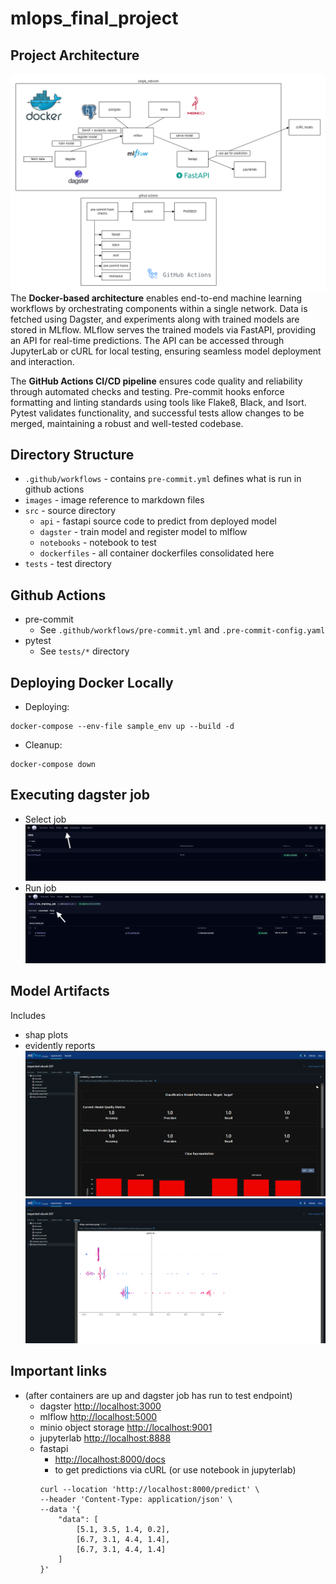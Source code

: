 # mlops_final_project

## Project Architecture
![3](images/archi.png)
The **Docker-based architecture** enables end-to-end machine learning workflows by orchestrating components within a single network. Data is fetched using Dagster, and experiments along with trained models are stored in MLflow. MLflow serves the trained models via FastAPI, providing an API for real-time predictions. The API can be accessed through JupyterLab or cURL for local testing, ensuring seamless model deployment and interaction.  

The **GitHub Actions CI/CD pipeline** ensures code quality and reliability through automated checks and testing. Pre-commit hooks enforce formatting and linting standards using tools like Flake8, Black, and Isort. Pytest validates functionality, and successful tests allow changes to be merged, maintaining a robust and well-tested codebase.

## Directory Structure
- `.github/workflows` - contains `pre-commit.yml` defines what is run in github actions
- `images` - image reference to markdown files
- `src` - source directory
  - `api` - fastapi source code to predict from deployed model
  - `dagster` - train model and register model to mlflow
  - `notebooks` - notebook to test 
  - `dockerfiles` - all container dockerfiles consolidated here
- `tests` - test directory

## Github Actions
- pre-commit
  - See `.github/workflows/pre-commit.yml` and `.pre-commit-config.yaml`
- pytest
  - See `tests/*` directory

## Deploying Docker Locally
- Deploying:
```commandline
docker-compose --env-file sample_env up --build -d
```
- Cleanup:
```commandline
docker-compose down
```

## Executing dagster job
- Select job
![2](images/job_run1.png)
- Run job
![3](images/job_run2.png)

## Model Artifacts
Includes
- shap plots
- evidently reports
![4](images/report1.png)
![5](images/report2.png)

## Important links 
- (after containers are up and dagster job has run to test endpoint)
  - dagster [http://localhost:3000](http://localhost:3000)
  - mlflow [http://localhost:5000](http://localhost:5000)
  - minio object storage [http://localhost:9001](http://localhost:9001)
  - jupyterlab [http://localhost:8888](http://localhost:8888)
  - fastapi
    - [http://localhost:8000/docs](http://localhost:8000/docs)
    - to get predictions via cURL (or use notebook in jupyterlab)
    ```commandline
    curl --location 'http://localhost:8000/predict' \
    --header 'Content-Type: application/json' \
    --data '{
        "data": [
            [5.1, 3.5, 1.4, 0.2],
            [6.7, 3.1, 4.4, 1.4],
            [6.7, 3.1, 4.4, 1.4]
        ]
    }'
    ```
    